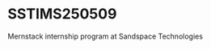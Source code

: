 # SSTIMS250509
Mernstack internship program at Sandspace Technologies
<!-- Uploading "output of alarm.mp4"... -->

